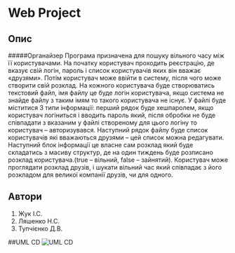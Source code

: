 # Web Project
## Опис
#####Органайзер
Програма призначена для пошуку вільного часу між її користувачами. На початку користувач проходить реєстрацію,  де вказує свій логін, пароль і список користувачів яких він вважає «друзями». Потім користувач може ввійти в систему, після чого може створити свій розклад. На кожного користувача буде створюватись текстовий файл, імя файлу це буде логін користувача, якщо система не знайде файлу з таким імям то такого користувача не існує. У файлі буде міститися 3 типи інформації: перший рядок буде хешпаролем, якщо користувач логіниться і вводить пароль який, після обробки не буде співпадати з вказаним у файлі створеному для цього логіну то користувач – авторизувався. Наступний рядок файлу буде список користувачів які вважаються друзями – цей список можна редагувати. Наступний блок інформації це власне сам розклад який буде складатись з масиву структур, де на один тиждень буде розписано розклад користувача.(true – вільний, false – зайнятий). Користувач може проглядати розклад друзів, і шукати вільний час який співпадає з його розкладом для великої компанії друзів, чи  для одного.<br/>
## Автори

1. Жук І.С.
2. Ляшенко Н.С.
3. Тупчієнко Д.В.

##UML CD
![UML CD](https://cloud.githubusercontent.com/assets/10235754/8023362/3825feac-0d12-11e5-94c2-34835e7da854.png)

